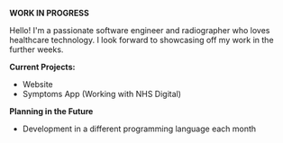 **WORK IN PROGRESS**

Hello! I'm a passionate software engineer and radiographer who loves healthcare technology. I look forward to showcasing off my work in the further weeks.

__Current Projects:__
   - Website
   - Symptoms App (Working with NHS Digital)
    
__Planning in the Future__

  - Development in a different programming language each month
